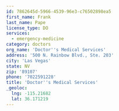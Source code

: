 ```yaml
---
id: 7862645d-5966-4539-96e3-c76502898ea5
first_name: Frank
last_name: Pape
license_type: DO
services:
  - emergency-medicine
category: doctors
org_name: 'Doctor''s Medical Services'
address: '500 N. Rainbow Blvd., Ste. 203'
city: 'Las Vegas'
state: NV
zip: '89107'
phone: '7022591228'
title: 'Doctor''s Medical Services'
_geoloc:
  lng: -115.21682
  lat: 36.171219
---
```

